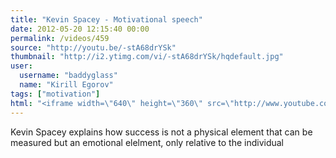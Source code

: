 ```yaml
---
title: "Kevin Spacey - Motivational speech"
date: 2012-05-20 12:15:40 00:00
permalink: /videos/459
source: "http://youtu.be/-stA68drYSk"
thumbnail: "http://i2.ytimg.com/vi/-stA68drYSk/hqdefault.jpg"
user:
  username: "baddyglass"
  name: "Kirill Egorov"
tags: ["motivation"]
html: "<iframe width=\"640\" height=\"360\" src=\"http://www.youtube.com/embed/-stA68drYSk?wmode=transparent&fs=1&feature=oembed\" frameborder=\"0\" allowfullscreen></iframe>"
---
```


Kevin Spacey explains how success is not a physical element that can be measured but an emotional elelment, only relative to the individual